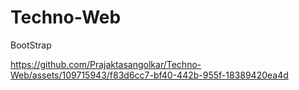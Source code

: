 # Techno-Web
 BootStrap


https://github.com/Prajaktasangolkar/Techno-Web/assets/109715943/f83d6cc7-bf40-442b-955f-18389420ea4d


